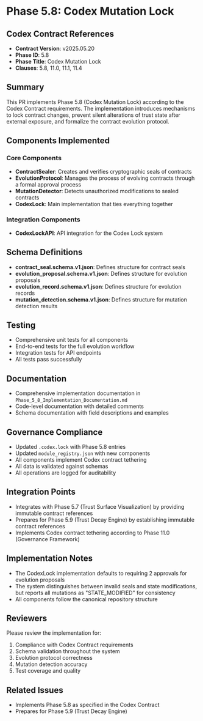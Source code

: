 # Phase 5.8: Codex Mutation Lock

## Codex Contract References
- **Contract Version**: v2025.05.20
- **Phase ID**: 5.8
- **Phase Title**: Codex Mutation Lock
- **Clauses**: 5.8, 11.0, 11.1, 11.4

## Summary
This PR implements Phase 5.8 (Codex Mutation Lock) according to the Codex Contract requirements. The implementation introduces mechanisms to lock contract changes, prevent silent alterations of trust state after external exposure, and formalize the contract evolution protocol.

## Components Implemented

### Core Components
- **ContractSealer**: Creates and verifies cryptographic seals of contracts
- **EvolutionProtocol**: Manages the process of evolving contracts through a formal approval process
- **MutationDetector**: Detects unauthorized modifications to sealed contracts
- **CodexLock**: Main implementation that ties everything together

### Integration Components
- **CodexLockAPI**: API integration for the Codex Lock system

## Schema Definitions
- **contract_seal.schema.v1.json**: Defines structure for contract seals
- **evolution_proposal.schema.v1.json**: Defines structure for evolution proposals
- **evolution_record.schema.v1.json**: Defines structure for evolution records
- **mutation_detection.schema.v1.json**: Defines structure for mutation detection results

## Testing
- Comprehensive unit tests for all components
- End-to-end tests for the full evolution workflow
- Integration tests for API endpoints
- All tests pass successfully

## Documentation
- Comprehensive implementation documentation in `Phase_5_8_Implementation_Documentation.md`
- Code-level documentation with detailed comments
- Schema documentation with field descriptions and examples

## Governance Compliance
- Updated `.codex.lock` with Phase 5.8 entries
- Updated `module_registry.json` with new components
- All components implement Codex contract tethering
- All data is validated against schemas
- All operations are logged for auditability

## Integration Points
- Integrates with Phase 5.7 (Trust Surface Visualization) by providing immutable contract references
- Prepares for Phase 5.9 (Trust Decay Engine) by establishing immutable contract references
- Implements Codex contract tethering according to Phase 11.0 (Governance Framework)

## Implementation Notes
- The CodexLock implementation defaults to requiring 2 approvals for evolution proposals
- The system distinguishes between invalid seals and state modifications, but reports all mutations as "STATE_MODIFIED" for consistency
- All components follow the canonical repository structure

## Reviewers
Please review the implementation for:
1. Compliance with Codex Contract requirements
2. Schema validation throughout the system
3. Evolution protocol correctness
4. Mutation detection accuracy
5. Test coverage and quality

## Related Issues
- Implements Phase 5.8 as specified in the Codex Contract
- Prepares for Phase 5.9 (Trust Decay Engine)
